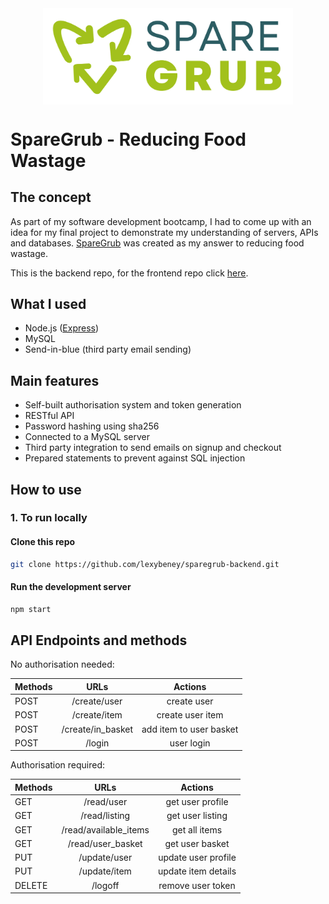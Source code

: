 <img alt="SpareGrub Logo" src="./public/logo_dark_bg.png" width="400px" style="display:block;margin:0 auto;"/>

# SpareGrub - Reducing Food Wastage

## The concept

As part of my software development bootcamp, I had to come up with an idea for my final project to demonstrate my understanding of servers, APIs and databases. [SpareGrub](https://sparegrub.co.uk) was created as my answer to reducing food wastage.

This is the backend repo, for the frontend repo click [here](https://github.com/lexybeney/sparegrub-frontend).

## What I used

- Node.js ([Express](https://github.com/expressjs/express))
- MySQL
- Send-in-blue (third party email sending)

## Main features

- Self-built authorisation system and token generation
- RESTful API
- Password hashing using sha256
- Connected to a MySQL server
- Third party integration to send emails on signup and checkout
- Prepared statements to prevent against SQL injection

## How to use

### 1. To run locally

#### Clone this repo

```bash
git clone https://github.com/lexybeney/sparegrub-backend.git
```

#### Run the development server

```bash
npm start
```

## API Endpoints and methods

No authorisation needed:

| **Methods** |     **URLs**      |       **Actions**       |
| :---------- | :---------------: | :---------------------: |
| POST        |   /create/user    |       create user       |
| POST        |   /create/item    |    create user item     |
| POST        | /create/in_basket | add item to user basket |
| POST        |      /login       |       user login        |

Authorisation required:

| **Methods** |       **URLs**        |     **Actions**     |
| :---------- | :-------------------: | :-----------------: |
| GET         |      /read/user       |  get user profile   |
| GET         |     /read/listing     |  get user listing   |
| GET         | /read/available_items |    get all items    |
| GET         |   /read/user_basket   |   get user basket   |
| PUT         |     /update/user      | update user profile |
| PUT         |     /update/item      | update item details |
| DELETE      |        /logoff        |  remove user token  |
